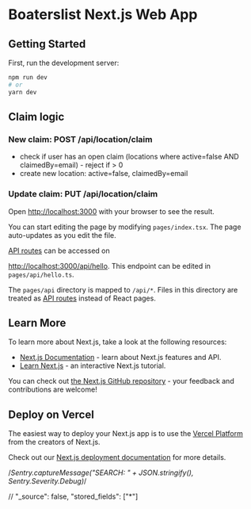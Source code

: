 # Boaterslist Next.js Web App

## Getting Started

First, run the development server:

```bash
npm run dev
# or
yarn dev
```

## Claim logic

### New claim: POST /api/location/claim

- check if user has an open claim (locations where active=false AND claimedBy=email) - reject if > 0
- create new location: active=false, claimedBy=email

### Update claim: PUT /api/location/claim

<!-- markdown-link-check-disable-next-line -->
Open [http://localhost:3000](http://localhost:3000) with your browser to see the result.

You can start editing the page by modifying `pages/index.tsx`. The page auto-updates as you edit the file.

[API routes](https://nextjs.org/docs/api-routes/introduction) can be accessed on
<!-- markdown-link-check-disable-next-line -->
[http://localhost:3000/api/hello](http://localhost:3000/api/hello). This endpoint can be edited in `pages/api/hello.ts`.

The `pages/api` directory is mapped to `/api/*`. Files in this directory are treated as [API routes](https://nextjs.org/docs/api-routes/introduction) instead of React pages.

## Learn More

To learn more about Next.js, take a look at the following resources:

- [Next.js Documentation](https://nextjs.org/docs) - learn about Next.js features and API.
- [Learn Next.js](https://nextjs.org/learn) - an interactive Next.js tutorial.

You can check out [the Next.js GitHub repository](https://github.com/vercel/next.js/) - your feedback and contributions are welcome!

## Deploy on Vercel

The easiest way to deploy your Next.js app is to use the [Vercel Platform](https://vercel.com/new?utm_medium=default-template&filter=next.js&utm_source=create-next-app&utm_campaign=create-next-app-readme) from the creators of Next.js.

Check out our [Next.js deployment documentation](https://nextjs.org/docs/deployment) for more details.

  /*Sentry.captureMessage("SEARCH: " + JSON.stringify(), Sentry.Severity.Debug)*/

// "_source": false, "stored_fields": ["*"]
